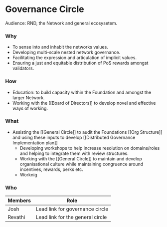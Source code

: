 # Governance Circle
Audience: RND, the Network and general ecosysetem.

### Why
- To sense into and inhabit the networks values.
- Developing multi-scale nested network governance.
- Facilitating the expression and articulation of implicit values.
- Ensuring a just and equitable distribution of PoS rewards amongst validators.

### How
- Education: to build capacity within the Foundation and amongst the larger Network.
- Working with the [[Board of Directors]] to develop novel and effective ways of working.

### What
- Assisting the [[General Circle]] to audit the Foundations [[Org Structure]] and using these inputs to develop [[Distributed Governance Implementation plan]]
	- Developing workshops to help increase resolution on domains/roles and helping to integrate them with review structures.
	- Working with the [[General Circle]] to maintain and develop organisational culture while maintaining congruence around incentives, rewards, perks etc. 
	- Worknig

### Who
| Members | Role |
|---|---|
| Josh | Lead link for governance circle |
| Revathi | Lead link for the general circle|





